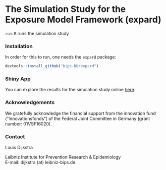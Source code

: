 # The Simulation Study for the Exposure Model Framework (expard)

`run.R` runs the simulation study

### Installation 
In order for this to run, one needs the `expard` package:

```R
devtools::install_github("bips-hb/expard")
```

### Shiny App 

You can explore the results for the simulation study online [here](https://exposuremodels.bips.eu).

### Acknowledgements

We gratefully acknowledge the financial support from the innovation fund (“Innovationsfonds”) of the Federal Joint Committee in Germany (grant number: 01VSF16020).

### Contact

Louis Dijkstra

Leibniz Institute for Prevention Research & Epidemiology  
E-mail: dijkstra (at) leibniz-bips.de